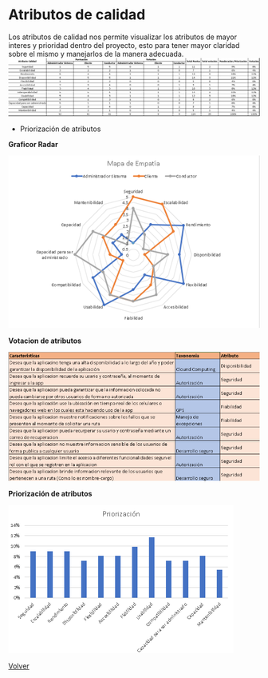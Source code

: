 # Atributos de calidad
Los atributos de calidad nos permite visualizar los atributos de mayor interes y prioridad dentro del proyecto, esto para tener mayor claridad sobre el mismo y manejarlos de la manera adecuada.
![Atributos de calidad votación](/Imagenes/Drivers-Arquitectonicos/AtributoCalidad.png)

- Priorización de atributos

**Graficor Radar**

![Mapa de empatia](/Imagenes/Drivers-Arquitectonicos/MapaEmpatia.png)

**Votacion de atributos**

![Votacion de los atributos](/Imagenes/Drivers-Arquitectonicos/Votacion.png)


**Priorización de atributos**

![Priorizacion de atributos](/Imagenes/Drivers-Arquitectonicos/PriorizacionAtributos.png)

[Volver](https://github.com/federico1605/Software2/blob/main/Carpooling-agenda.md)
